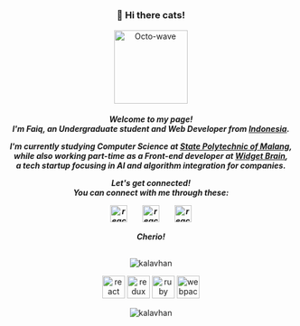 ##
<h3 align="center">👋 Hi there cats!</h3>
<p align="center"><img src="https://lh3.googleusercontent.com/proxy/T-C4pKwktfvv9tPddpRGXLJzuAL8D14mxYB1YuvbhZii6m3D_GY7swENUps01Zx2JbhjlBobYYkgb-H3BP3HPY3Q4_rgqUvIN11TODzcWPI" width="130" alt="Octo-wave"/> 

<h5 align="center">
<p>Welcome to my page! <br/>I'm Faiq, an Undergraduate student and Web Developer from <a href="https://www.indonesia.travel/gb/en/home">Indonesia</a>.</p>
<p>I'm currently studying Computer Science at <a href="https://polinema.ac.id">State Polytechnic of Malang</a>, <br/>while also working part-time as a Front-end developer at <a href="https://widgetbrain.com">Widget Brain</a>, <br/> a tech startup focusing in AI and algorithm integration for companies.</p>
Let's get connected! <br/>You can connect with me through these:
<p>
<a href="https://linkedin.com/in/faiqkaboel/"><img src="https://devicons.github.io/devicon/devicon.git/icons/linkedin/linkedin-original.svg" alt="react" width="30" height="30"/></a> &nbsp;&nbsp;&nbsp;&nbsp;&nbsp;&nbsp;
<a href="https://facebook.com/faiqkaboel/"><img src="https://devicons.github.io/devicon/devicon.git/icons/facebook/facebook-original.svg" alt="react" width="30" height="30"/></a> &nbsp;&nbsp;&nbsp;&nbsp;&nbsp;&nbsp;
<a href="https://twitter.com/krispykaboel/"><img src="https://devicons.github.io/devicon/devicon.git/icons/twitter/twitter-original.svg" alt="react" width="30" height="30"/> </a>
</p>
<p>Cherio!
</h5>

##

<p align="center"><img align="center" src="https://github-readme-stats.vercel.app/api?username=kaboel&theme=gotham&show_icons=true" alt="kalavhan" /></p>

<p align="center">
<img src="https://devicons.github.io/devicon/devicon.git/icons/mongodb/mongodb-original.svg" alt="react" width="40" height="40"/> 
<img src="https://devicons.github.io/devicon/devicon.git/icons/express/express-original.svg" alt="redux" width="40" height="40"/> 
<img src="https://devicons.github.io/devicon/devicon.git/icons/vuejs/vuejs-original.svg" alt="ruby" width="40" height="40"/> 
<img src="https://devicons.github.io/devicon/devicon.git/icons/nodejs/nodejs-original.svg" alt="webpack" width="40" height="40"/>
</p>

<p align="center"> 
<img src="https://komarev.com/ghpvc/?username=kaboel&style=flat&color=yellowgreen&label=Stalkers" alt="kalavhan" />
</p>
